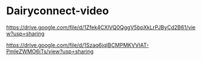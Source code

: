 # Dairyconnect-video

https://drive.google.com/file/d/1Zfek4CXlVQ0QggV5bpXkLrPJByCd2B61/view?usp=sharing

https://drive.google.com/file/d/1Szaq6iqIBCMPMKVVIAT-PmIeZWMO6iTs/view?usp=sharing 